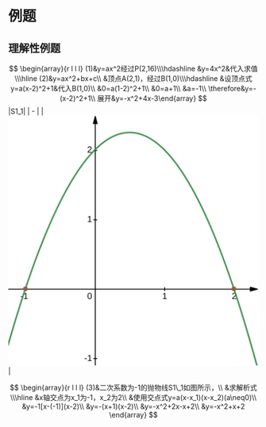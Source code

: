 # 例题

## 理解性例题
$$
\begin{array}{r l l l}
(1)&y=ax^2经过P(2,16)\\\hdashline
&y=4x^2&代入求值\\\hline
(2)&y=ax^2+bx+c\\
&顶点A(2,1)，经过B(1,0)\\\hdashline
&设顶点式y=a(x-2)^2+1&代入B(1,0)\\
&0=a(1-2)^2+1\\
&0=a+1\\
&a=-1\\
\therefore&y=-(x-2)^2+1\\
展开&y=-x^2+4x-3\end{array}
$$
|S1_1|
| - |
|![S1_1](pics/S1_1.svg)|

$$
\begin{array}{r l l l}
(3)&二次系数为-1的抛物线S1\_1如图所示，\\
&求解析式\\\hline
&x轴交点为x_1为-1，x_2为2\\
&使用交点式y=a(x-x_1)(x-x_2)(a\neq0)\\
&y=-1[x-(-1)](x-2)\\
&y=-(x+1)(x-2)\\
&y=-x^2+2x-x+2\\
&y=-x^2+x+2
\end{array}
$$